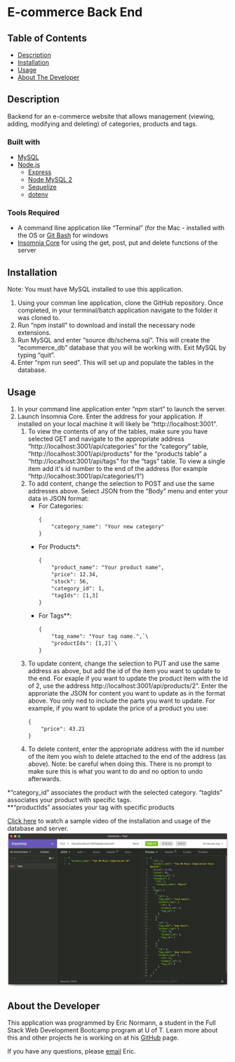 
# E-commerce Back End


## Table of Contents
* [Description](#description)
* [Installation](#installation)
* [Usage](#built)
* [About The Developer](#about-the-developer)
  
## Description
Backend for an e-commerce website that allows management (viewing, adding, modifying and deleting) of categories, products and tags.

### Built with
* [MySQL](https://www.mysql.com/downloads/) 
* [Node.js](https://nodejs.org/en/)
  * [Express](https://www.npmjs.com/package/express)
  * [Node MySQL 2](https://www.npmjs.com/package/mysql2)
  * [Sequelize](https://www.npmjs.com/package/sequelize)
  * [dotenv](https://www.npmjs.com/package/dotenv)

### Tools Required
* A command lline application like “Terminal” (for the Mac - installed with the OS or [Git Bash](https://git-scm.com/downloads) for windows
* [Insomnia Core](https://insomnia.rest/download) for using the get, post, put and delete functions of the server

## Installation
Note: You must have MySQL installed to use this application. 
1. Using your comman line application, clone the GitHub repository. Once completed, in your terminal/batch application navigate to the folder it was cloned to. 
2. Run “npm install” to download and install the necessary node extensions. 
3. Run MySQL and enter “source db/schema.sql”. This will create the “ecommerce_db” database that you will be working with. Exit MySQL by typing “quit”. 
4. Enter “npm run seed”. This will set up and populate the tables in the database. 

## Usage
1. In your command line application enter “npm start” to launch the server.
2. Launch Insomnia Core. Enter the address for your application. If installed on your local machine it will likely be “ht<span>tp://local</span>host:3001”.
    1. To view the contents of any of the tables, make sure you have selected GET and navigate to the appropriate address “ht<span>tp://local</span>host:3001/api/categories” for the “category” table, “ht<span>tp://local</span>host:3001/api/products” for the “products table” a “ht<span>tp://local</span>host:3001/api/tags” for the “tags” table. To view a single item add it's id number to the end of the address (for example “ht<span>tp://local</span>host:3001/api/categories/1”)
    2. To add content, change the selection to POST and use the same addresses above. Select JSON from the “Body” menu and enter your data in JSON format:
        * For Categories: 
            ```
            {
                "category_name": "Your new category"
            }
            ```
        * For Products*:
            ```
            {
                "product_name": "Your product name",
                "price": 12.34,
                "stock": 56,
                "category_id": 1,
                "tagIds": [1,3]
            }
            ```
        * For Tags**:
            ```
            {
                "tag_name": "Your tag name.",`\
                "productIds": [1,2]`\
            }
            ```
    3. To update content, change the selection to PUT and use the same address as above, but add the id of the item you want to update to the end. For exaple if you want to update the product item with the id of 2, use the address ht<span>tp://local</span>host:3001/api/products/2”. Enter the approriate the JSON for content you want to update as in the format above. You only ned to include the parts you want to update. For example, if you want to update the price of a product you use: 
        ```
        { 
            "price": 43.21
        }
        ```
    4. To delete content, enter the appropriate address with the id number of the item you wish to delete attached to the end of the address (as above). Note: be careful when doing this. There is no prompt to make sure this is what you want to do and no option to undo afterwards.

*“category_id” associates the product with the selected category. “tagIds” associates your product with specific tags.\
**“productIds” associates your tag with specific products

[Click here](https://youtu.be/WOIz-BSQycc) to watch a sample video of the installation and usage of the database and server.
[![](./assets/images/screenshot.png)](https://youtu.be/WOIz-BSQycc)

## About the Developer
This application was programmed by Eric Normann, a student in the Full Stack Web Development Bootcamp program at U of T. Learn more about this and other projects he is working on at his [GitHub](http://github.com/e-p-n) page. 

If you have any questions, please [email](mailto:eric.n@me.com?subject=Question%20regarding%20E-commerce%20Backend) Eric.